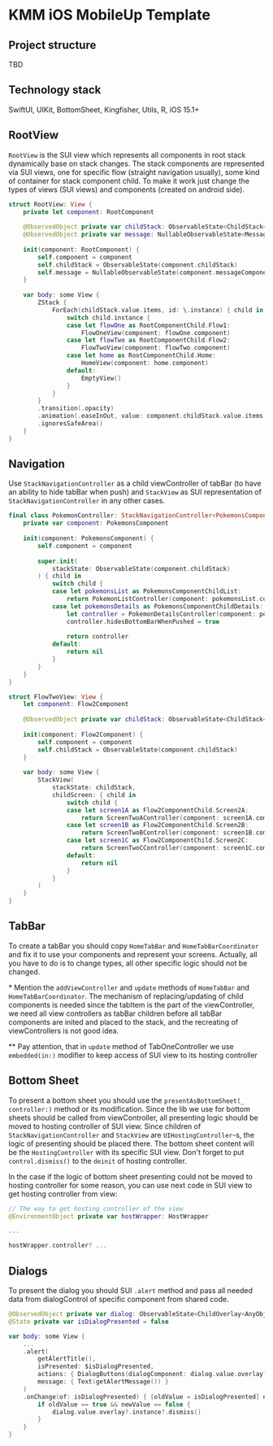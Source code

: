 # KMM iOS MobileUp Template

## Project structure
TBD

## Technology stack
SwiftUI, UIKit, BottomSheet, Kingfisher, Utils, R, iOS 15.1+

## RootView
`RootView` is the SUI view which represents all components in root stack dynamically base on stack changes. The stack components are represented via SUI views, one for specific flow (straight navigation usually), some kind of container for stack component child. To make it work just change the types of views (SUI views) and components (created on android side).

```swift
struct RootView: View {
    private let component: RootComponent
    
    @ObservedObject private var childStack: ObservableState<ChildStack<AnyObject, RootComponentChild>>
    @ObservedObject private var message: NullableObservableState<Message>
    
    init(component: RootComponent) {
        self.component = component
        self.childStack = ObservableState(component.childStack)
        self.message = NullableObservableState(component.messageComponent.visibleMessage)
    }
    
    var body: some View {
        ZStack {
            ForEach(childStack.value.items, id: \.instance) { child in
                switch child.instance {
                case let flowOne as RootComponentChild.Flow1:
                    FlowOneView(component: flowOne.component)
                case let flowTwo as RootComponentChild.Flow2:
                    FlowTwoView(component: flowTwo.component)
                case let home as RootComponentChild.Home:
                    HomeView(component: home.component)
                default:
                    EmptyView()
                }
            }
        }
        .transition(.opacity)
        .animation(.easeInOut, value: component.childStack.value.items)
        .ignoresSafeArea()
    }
}
```

## Navigation
Use `StackNavigationController` as a child viewController of tabBar (to have an ability to hide tabBar when push) and `StackView` as SUI representation of `StackNavigationController` in any other cases.
```swift
final class PokemonController: StackNavigationController<PokemonsComponentChild> {    
    private var component: PokemonsComponent
    
    init(component: PokemonsComponent) {
        self.component = component
        
        super.init(
            stackState: ObservableState(component.childStack)
        ) { child in
            switch child {
            case let pokemonsList as PokemonsComponentChildList:
                return PokemonListController(component: pokemonsList.component)
            case let pokemonsDetails as PokemonsComponentChildDetails:
                let controller = PokemonDetailsController(component: pokemonsDetails.component)
                controller.hidesBottomBarWhenPushed = true
                
                return controller
            default:
                return nil
            }
        }
    }
}

struct FlowTwoView: View {
    let component: Flow2Component
    
    @ObservedObject private var childStack: ObservableState<ChildStack<AnyObject, Flow2ComponentChild>>
    
    init(component: Flow2Component) {
        self.component = component
        self.childStack = ObservableState(component.childStack)
    }
    
    var body: some View {
        StackView(
            stackState: childStack,
            childScreen: { child in
                switch child {
                case let screen1A as Flow2ComponentChild.Screen2A:
                    return ScreenTwoAController(component: screen1A.component)
                case let screen1B as Flow2ComponentChild.Screen2B:
                    return ScreenTwoBController(component: screen1B.component)
                case let screen1C as Flow2ComponentChild.Screen2C:
                    return ScreenTwoCController(component: screen1C.component)
                default:
                    return nil
                }
            }
        )
    }
}
```

## TabBar
To create a tabBar you should copy `HomeTabBar` and `HomeTabBarCoordinator` and fix it to use your components and represent your screens. Actually, all you have to do is to change types, all other specific logic should not be changed.

\* Mention the `addViewController` and `update` methods of `HomeTabBar` and `HomeTabBarCoordinator`. The mechanism of replacing/updating of child components is needed since the tabItem is the part of the viewController, we need all view controllers as tabBar children before all tabBar components are inited and placed to the stack, and the recreating of viewControllers is not good idea.

\*\* Pay attention, that in `update` method of TabOneController we use `embedded(in:)` modifier to keep access of SUI view to its hosting controller

## Bottom Sheet
To present a bottom sheet you should use the `presentAsBottomSheet(_ controller:)` method or its modification. Since the lib we use for bottom sheets should be called from viewController, all presenting logic should be moved to hosting controller of SUI view. Since children of `StackNavigationController` and `StackView` are `UIHostingController`-s, the logic of presenting should be placed there. The bottom sheet content will be the `HostingController` with its specific SUI view. Don't forget to put `control.dismiss()` to the `deinit` of hosting controller.

In the case if the logic of bottom sheet presenting could not be moved to hosting controller for some reason, you can use next code in SUI view to get hosting controller from view:
```swift
// The way to get hosting controller of the view
@EnvironmentObject private var hostWrapper: HostWrapper

...

hostWrapper.controller? ...
```

## Dialogs
To present the dialog you should SUI `.alert` method and pass all needed data from dialogControl of specific component from shared code.

```swift
@ObservedObject private var dialog: ObservableState<ChildOverlay<AnyObject, PokemonVoteDialogComponent>>
@State private var isDialogPresented = false

var body: some View {
    ...
    .alert(
        getAlertTitle(),
        isPresented: $isDialogPresented,
        actions: { DialogButtons(dialogComponent: dialog.value.overlay?.instance) },
        message: { Text(getAlertMessage()) }
    )
    .onChange(of: isDialogPresented) { [oldValue = isDialogPresented] newValue in
        if oldValue == true && newValue == false {
            dialog.value.overlay?.instance?.dismiss()
        }
    }
}
```
